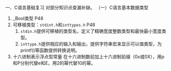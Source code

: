 一、C语言基础复习
对部分知识点查漏补缺。
（一）C语言基本数据类型
1. _Bool类型 P48
2. 可移植类型：`stdint.h`和`inttypes.h` P48
	1. `stdin.h`提供可移植的类型名，定义了精确宽度整数类型和最快最小宽度类型。
	2. `inttype.h`提供相应的输入和输出，提供字符串宏来显示可以值类型，为printf()等函数提供转换说明。
3. 十六进制表示浮点型常量
在十六进制数前加上十六进制前缀（0x或0X），用p和P分别代替e和E，用2的幂代替10的幂。